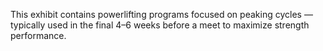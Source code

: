 This exhibit contains powerlifting programs focused on peaking cycles — typically used in the final 4–6 weeks before a meet to maximize strength performance.
